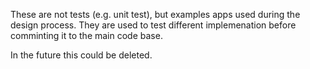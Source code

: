 
These are not tests (e.g. unit test), but examples apps used during the design process.
They are used to test different implemenation before comminting it to the main code base.

In the future this could be deleted. 


